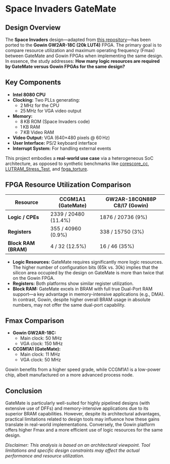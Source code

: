 # Space Invaders GateMate
## Design Overview

The **Space Invaders** design—adapted from [this repository](https://gitlab.com/x653/spaceinvaders-fpga)—has been ported to the **Gowin GW2AR-18C (20k LUT4)** FPGA. The primary goal is to compare resource utilization and maximum operating frequency (Fmax) between GateMate and Gowin FPGAs when implementing the same design. In essence, the study addresses: **How many logic resources are required by GateMate versus Gowin FPGAs for the same design?**

## Key Components

- **Intel 8080 CPU**  
- **Clocking:** Two PLLs generating:
  - 2 MHz for the CPU
  - 25 MHz for VGA video output
- **Memory:**
  - 8 KB ROM (Space Invaders code)
  - 1 KB RAM
  - 7 KB Video RAM
- **Video Output:** VGA (640×480 pixels @ 60 Hz)
- **User Interface:** PS/2 keyboard interface
- **Interrupt System:** For handling external events

This project embodies a **real-world use case** via a heterogeneous SoC architecture, as opposed to synthetic benchmarks like [corescore_cc](https://github.com/chili-chips-ba/openCologne/tree/main/8.StressTest/1.corescore_cc), [LUTRAM_Stress_Test](https://github.com/chili-chips-ba/openCologne/tree/main/8.StressTest/2.LUTRAM_stress_test), and [fpga_torture](https://github.com/chili-chips-ba/openCologne/tree/main/8.StressTest/5.fpga_torture).

## FPGA Resource Utilization Comparison
| **Resource**         | **CCGM1A1 (GateMate)**            | **GW2AR-18CQN88P C8/I7 (Gowin)**           |
|----------------------|-----------------------------------|------------------------------------------|
| **Logic / CPEs**     | 2339 / 20480 (11.4%)              | 1876 / 20736 (9%)                        |
| **Registers**        | 355 / 40960 (0.9%)                | 338 / 15750 (3%)                         |
| **Block RAM (BRAM)** | 4 / 32 (12.5%)                    | 16 / 46 (35%)                            |

- **Logic Resources:** GateMate requires significantly more logic resources. The higher number of configuration bits (65k vs. 30k) implies that the silicon area occupied by the design on GateMate is more than twice that on the Gowin FPGA.
- **Registers:** Both platforms show similar register utilization.
- **Block RAM:** GateMate excels in BRAM with full true Dual-Port RAM support—a key advantage in memory-intensive applications (e.g., DMA). In contrast, Gowin, despite higher overall BRAM usage in absolute numbers, may not offer the same dual-port capability.

## Fmax Comparison

- **Gowin GW2AR-18C:**  
  - Main clock: 50 MHz  
  - VGA clock: 150 MHz
- **CCGM1A1 (GateMate):**  
  - Main clock: 11 MHz  
  - VGA clock: 50 MHz

Gowin benefits from a higher speed grade, while CCGM1A1 is a low-power chip, albeit manufactured on a more advanced process node.

## Conclusion

GateMate is particularly well-suited for highly pipelined designs (with extensive use of DFFs) and memory-intensive applications due to its superior BRAM capabilities. However, despite its architectural advantages, practical limitations related to design tools may influence how these gains translate in real-world implementations. Conversely, the Gowin platform offers higher Fmax and a more efficient use of logic resources for the same design.

_Disclaimer: This analysis is based on an architectural viewpoint. Tool limitations and specific design constraints may affect the actual performance and resource utilization._
